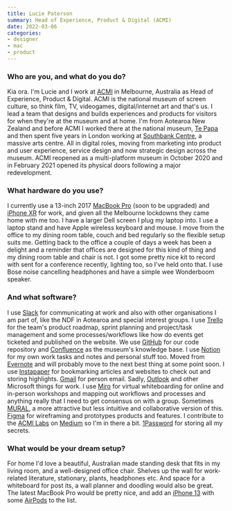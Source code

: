 ```yaml
---
title: Lucie Paterson
summary: Head of Experience, Product & Digital (ACMI)
date: 2022-03-06
categories:
- designer
- mac
- product
---
```


### Who are you, and what do you do?

Kia ora. I'm Lucie and I work at [ACMI](https://www.acmi.net.au/ "A museum of screen culture in Melbourne, Australia.") in Melbourne, Australia as Head of Experience, Product & Digital. ACMI is the national museum of screen culture, so think film, TV, videogames, digital/internet art and that's us. I lead a team that designs and builds experiences and products for visitors for when they're at the museum and at home. I'm from Aotearoa New Zealand and before ACMI I worked there at the national museum, [Te Papa](https://www.tepapa.govt.nz/ "A museum in Wellington, New Zealand.") and then spent five years in London working at [Southbank Centre](https://www.southbankcentre.co.uk/ "An art centre in London."), a massive arts centre. All in digital roles, moving from marketing into product and user experience, service design and now strategic design across the museum. ACMI reopened as a multi-platform museum in October 2020 and in February 2021 opened its physical doors following a major redevelopment.

### What hardware do you use?

I currently use a 13-inch 2017 [MacBook Pro][macbook-pro] (soon to be upgraded) and [iPhone XR][iphone-xr] for work, and given all the Melbourne lockdowns they came home with me too. I have a larger Dell screen I plug my laptop into. I use a laptop stand and have Apple wireless keyboard and mouse. I move from the office to my dining room table, couch and bed regularly so the flexible setup suits me. Getting back to the office a couple of days a week has been a delight and a reminder that offices are designed for this kind of thing and my dining room table and chair is not. I got some pretty nice kit to record with sent for a conference recently, lighting too, so I've held onto that. I use Bose noise cancelling headphones and have a simple wee Wonderboom speaker.

### And what software?

I use [Slack][] for communicating at work and also with other organisations I am part of, like the NDF in Aotearoa and special interest groups. I use [Trello][] for the team's product roadmap, sprint planning and project/task management and some processes/workflows like how do events get ticketed and published on the website. We use [GitHub][] for our code repository and [Confluence][] as the museum's knowledge base. I use [Notion][] for my own work tasks and notes and personal stuff too. Moved from [Evernote][] and will probably move to the next best thing at some point soon. I use [Instapaper][] for bookmarking articles and websites to check out and storing highlights. [Gmail][] for person email. Sadly, [Outlook][] and other Microsoft things for work. I use [Miro][] for virtual whiteboarding for online and in-person workshops and mapping out workflows and processes and anything really that I need to get consensus on with a group. Sometimes [MURAL][], a more attractive but less intuitive and collaborative version of this. [Figma][] for wireframing and prototypes products and features. I contribute to the [ACMI Labs](https://labs.acmi.net.au/ "The ACMI tech weblog.") on [Medium][] so I'm in there a bit. [1Password][] for storing all my secrets.

### What would be your dream setup?

For home I'd love a beautiful, Australian made standing desk that fits in my living room, and a well-designed office chair. Shelves up the wall for work-related literature, stationary, plants, headphones etc. And space for a whiteboard for post its, a wall planner and doodling would also be great. The latest MacBook Pro would be pretty nice, and add an [iPhone 13][iphone-13] with some [AirPods][] to the list.

[1password]: https://1password.com "Password management software for Mac OS X."
[airpods]: https://en.wikipedia.org/wiki/AirPods "Wireless in-ear headphones."
[confluence]: https://www.atlassian.com/software/confluence "Collaborative wiki software."
[evernote]: https://evernote.com/ "Online software for capturing notes."
[figma]: https://www.figma.com/ "A collaborative design prototype service."
[github]: https://github.com/ "A Git code repository service."
[gmail]: https://mail.google.com/mail/ "Web-based email."
[instapaper]: http://web.archive.org/web/20221226091924/https://www.instapaper.com/ "A web tool for saving pages to read later."
[iphone-13]: https://en.wikipedia.org/wiki/IPhone_13 "A 6.1 inch smartphone."
[iphone-xr]: https://en.wikipedia.org/wiki/IPhone_XR "A 6 inch smartphone."
[macbook-pro]: https://www.apple.com/macbook-pro/ "A laptop."
[medium]: https://medium.com/ "A writing/blogging service."
[miro]: https://miro.com/ "An online collaborative whiteboard service."
[mural]: https://mural.co/ "A web-based collaborative whiteboard service."
[notion]: https://www.notion.so/ "A collaborative wiki service."
[outlook]: https://products.office.com/en-us/outlook/email-and-calendar-software-microsoft-outlook "An email, calendar and contact software suite."
[slack]: https://slack.com/ "A collaboration service."
[trello]: https://trello.com/ "A project management service."
